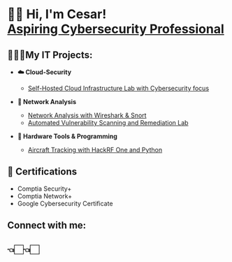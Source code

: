 <h1>👋🏻 Hi, I'm Cesar! <br/><a href="linkedin.com/in/cesar-sandoval-683b39293">Aspiring Cybersecurity Professional</a></h1>

<h2>👨🏻‍💻My IT Projects:</h2>


- <b>☁️ Cloud-Security</b>
  - [Self-Hosted Cloud Infrastructure Lab with Cybersecurity focus](https://github.com/ChefCS/Cloud-Security-Home-Lab)


- <b>🛜 Network Analysis</b>
  - [Network Analysis with Wireshark & Snort](https://github.com/ChefCS/Network-Traffic-Monitoring-with-Snort-and-Wireshark)
  - [Automated Vulnerability Scanning and Remediation Lab](https://github.com/ChefCS/Automated-Vulnerability-Scanning-and-Remediation-Lab)


- <b>📡 Hardware Tools & Programming</b>
  - [Aircraft Tracking with HackRF One and Python](https://github.com/ChefCS/Aircraft-Tracking-with-Hackrf-one-and-python)
    

<h2>📄 Certifications</h2>

- Comptia Security+
- Comptia Network+
- Google Cybersecurity Certificate



<h2>  Connect with me:</h2>


<h2>👈🏻👈🏻</h2>


[twitter]: https://x.com/Chef__CS
[linkedin]:https://www.linkedin.com/in/cesar-sandoval-683b39293?lipi=urn%3Ali%3Apage%3Ad_flagship3_profile_view_base_contact_details%3BPyBMZUHZR%2F22YIrIuFppXg%3D%3D


<!--
**joshmadakor1/joshmadakor1** is a ✨ _special_ ✨ repository because its `README.md` (this file) appears on your GitHub profile.

Here are some ideas to get you started:

- 🔭 I’m currently working on ...
- 🌱 I’m currently learning ...
- 👯 I’m looking to collaborate on ...
- 🤔 I’m looking for help with ...
- 💬 Ask me about ...
- 📫 How to reach me: ...
- 😄 Pronouns: ...
- ⚡ Fun fact: ...
-->
